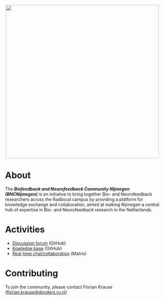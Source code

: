 <p align="center">
  <img src="https://github.com/bncnijmegen/.github/assets/2971539/323b2599-c3d1-4627-9345-32777b5b5ac2" width="500" />
</p>

# About
The _**Biofeedback and Neurofeedback Community Nijmegen (BNCNijmegen)**_ is an initiative to bring together Bio- and Neurofeedback researchers across the Radboud campus by providing a platform for knowledge exchange and collaboration, aimed at making Nijmegen a central hub of expertise in Bio- and Neurofeedback research in the Netherlands.

# Activities
* [Discussion forum](https://github.com/bncnijmegen/.github/discussions) (GitHub)
* [Kowledge base](https://github.com/bncnijmegen/.github/wiki) (GitHub)
* [Real-time chat/collaboration](https://matrix.to/#/#bncnijmegen:matrix.org) (Matrix)
  
# Contributing
To join the community, please contact Florian Krause (florian.krause@donders.ru.nl)
